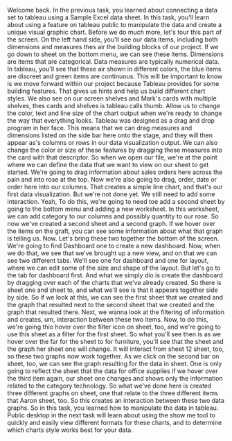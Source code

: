 Welcome back.
In the previous task, you learned about connecting a data set
to tableau using a Sample Excel data sheet.
In this task, you'll learn about using a feature on tableau
public to manipulate the data and create a unique visual
graphic chart.
Before we do much more, let's tour this part of the screen.
On the left hand side, you'll see our data items, including
both dimensions and measures thes air the building blocks
of our project.
If we go down to sheet on the bottom menu, we can see
these items.
Dimensions are items that are categorical.
Data measures are typically numerical data.
In tableau, you'll see that these air shown in different
colors, the blue items are discreet and green items are
continuous.
This will be important to know is we move forward within our
project because Tableau provides for some building features.
That gives us hints and help us build different chart styles.
We also see on our screen shelves and Mark's cards
with multiple shelves, thes cards and shelves is tableau
calls thumb.
Allow us to change the color, text and line size of the chart
output when we're ready to change the way that everything
looks. Tableau was designed as a drag and drop program in her
face. This means that we can drag measures and dimensions
listed on the side bar here onto the stage, and they will
then appear as's columns or rows in our data visualization
output.
We can also change the color or size of these features
by dragging these measures into the card with that descriptor.
So when we open our file, we're at the point where we
can define the data that we want to view on our sheet
to get started.
We're going to drag information about sales orders here
across the pain and into rose at the top.
Now we're also going to drag, order, date or order here
into our columns.
That creates a simple line chart, and that's our first data
visualization.
But we're not done yet.
We still need to add some interaction.
Yeah, To do this, we're going to need toe add a second sheet
by going to the bottom menu and adding a new worksheet.
In this worksheet, we can add category to our columns
and possibly quantity to our rose.
So now we've created a second sheet and a second graph.
If we hover over the items on the graft, you can see
some information about what that graph is telling us.
Now. Let's bring these two together the bottom of the screen.
We're going to find Dashboard one to create a new dashboard.
Now, when we do that, we see that we've brought up a new view,
and on that we can see two different tabs.
We'll see one for dashboard and one for layout, where we can
edit some of the size and shape of the layout.
But let's go to the tab for dashboard first.
And what we simply dio is create the dashboard by dragging
over each of the charts that we've already created.
So there is sheet one and sheet to, and what we'll see is
that it appears together side by side.
So if we look at this, we can see the first sheet that we
created and the graph that resulted next to the second sheet
that we created and the graph that resulted there.
Next, we wanna look at the filtering of information and
creates, um, interaction between these two items.
Now, to do this, we're going thio hover over the filter icon
on sheet, too, and we're going to use this sheet as a filter
for the first sheet.
So what you'll see then is as we hover over the far for the
sheet to for furniture, you'll see that the sheet and the
graph her sheet one will change.
It will interact from sheet 12 sheet, too, so these two
graphs now work together.
As we click on the second bar on sheet, too, we can see the
graph resulting for the data in sheet.
One is only going to reflect the sheet that the data for
office supplies if we hover over the third item again, our
sheet one changes and shows only the information related to
the category technology.
So what we've done here is created three different graphs on
sheet, one that relate to the three different items that
Aaron sheet, too.
So this creates an interaction between these two data graphs.
So in this task, you learned how to manipulate the data in
tableau.
Public desktop in the next task will learn about using the
show me tool to quickly and easily view different formats for
these charts, and to determine which charts style works best
for your data.
